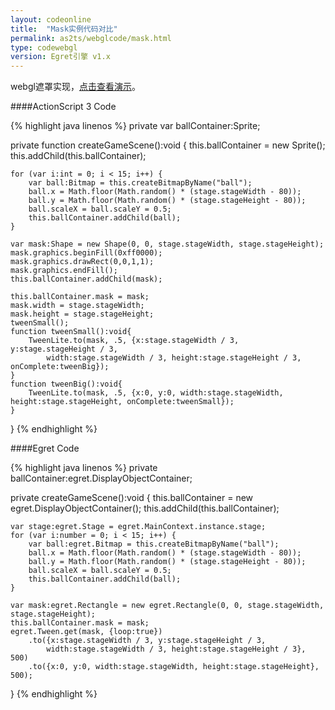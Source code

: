 ```yaml
---
layout: codeonline
title:  "Mask实例代码对比"
permalink: as2ts/webglcode/mask.html
type: codewebgl
version: Egret引擎 v1.x
---
```


webgl遮罩实现，<a href="http://static.egret-labs.org/egret-game/webgl/mask/launcher/release.html" target="_blank">点击查看演示</a>。

####ActionScript 3 Code

{% highlight java linenos %}
private var ballContainer:Sprite;

private function createGameScene():void {
    this.ballContainer = new Sprite();
    this.addChild(this.ballContainer);

    for (var i:int = 0; i < 15; i++) {
        var ball:Bitmap = this.createBitmapByName("ball");
        ball.x = Math.floor(Math.random() * (stage.stageWidth - 80));
        ball.y = Math.floor(Math.random() * (stage.stageHeight - 80));
        ball.scaleX = ball.scaleY = 0.5;
        this.ballContainer.addChild(ball);
    }

    var mask:Shape = new Shape(0, 0, stage.stageWidth, stage.stageHeight);
    mask.graphics.beginFill(0xff0000);
    mask.graphics.drawRect(0,0,1,1);
    mask.graphics.endFill();
    this.ballContainer.addChild(mask);

    this.ballContainer.mask = mask;
    mask.width = stage.stageWidth;
    mask.height = stage.stageHeight;
    tweenSmall();
    function tweenSmall():void{
        TweenLite.to(mask, .5, {x:stage.stageWidth / 3, y:stage.stageHeight / 3,
            width:stage.stageWidth / 3, height:stage.stageHeight / 3, onComplete:tweenBig});
    }
    function tweenBig():void{
        TweenLite.to(mask, .5, {x:0, y:0, width:stage.stageWidth, height:stage.stageHeight, onComplete:tweenSmall});
    }
}
{% endhighlight %}

####Egret Code

{% highlight java linenos %}
private ballContainer:egret.DisplayObjectContainer;

private createGameScene():void {
    this.ballContainer = new egret.DisplayObjectContainer();
    this.addChild(this.ballContainer);

    var stage:egret.Stage = egret.MainContext.instance.stage;
    for (var i:number = 0; i < 15; i++) {
        var ball:egret.Bitmap = this.createBitmapByName("ball");
        ball.x = Math.floor(Math.random() * (stage.stageWidth - 80));
        ball.y = Math.floor(Math.random() * (stage.stageHeight - 80));
        ball.scaleX = ball.scaleY = 0.5;
        this.ballContainer.addChild(ball);
    }

    var mask:egret.Rectangle = new egret.Rectangle(0, 0, stage.stageWidth, stage.stageHeight);
    this.ballContainer.mask = mask;
    egret.Tween.get(mask, {loop:true})
        .to({x:stage.stageWidth / 3, y:stage.stageHeight / 3,
            width:stage.stageWidth / 3, height:stage.stageHeight / 3}, 500)
        .to({x:0, y:0, width:stage.stageWidth, height:stage.stageHeight}, 500);
}
{% endhighlight %}